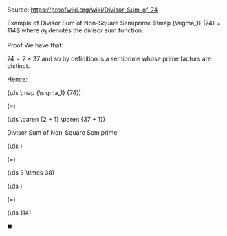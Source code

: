 # 

Source: https://proofwiki.org/wiki/Divisor_Sum_of_74

Example of Divisor Sum of Non-Square Semiprime
$\map {\sigma_1} {74} = 114$
where $\sigma_1$ denotes the divisor sum function.


Proof
We have that:

$74 = 2 \times 37$
and so by definition is a semiprime whose prime factors are distinct.

Hence:














\(\ds \map {\sigma_1} {74}\)

\(=\)







\(\ds \paren {2 + 1} \paren {37 + 1}\)





Divisor Sum of Non-Square Semiprime














\(\ds \)

\(=\)







\(\ds 3 \times 38\)




















\(\ds \)

\(=\)







\(\ds 114\)









$\blacksquare$





